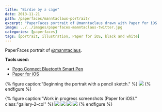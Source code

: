 ```yaml
---
title: "Birdie by a cage"
date: 2013-11-21
path: /paperfaces/manntaclaus-portrait/
excerpt: "PaperFaces portrait of @manntaclaus drawn with Paper for iOS on an iPad."
image: ../../images/paperfaces-manntaclaus-twitter.jpg
categories: [paperfaces]
tags: [portrait, illustration, Paper for iOS, black and white]
---
```


PaperFaces portrait of [@manntaclaus](https://twitter.com/manntaclaus).

**Tools used:**

- [Pogo Connect Bluetooth Smart Pen](https://www.amazon.com/gp/product/B009K448L4/ref=as_li_ss_tl?ie=UTF8&camp=1789&creative=390957&creativeASIN=B009K448L4&linkCode=as2&tag=mademist-20)
- [Paper for iOS](https://paper.bywetransfer.com/)

{% figure caption:"Beginning the portrait with a pencil sketch." %}
[![](../../images/paperfaces-manntaclaus-process-1-750.jpg)](../../images/paperfaces-manntaclaus-process-1-lg.jpg)
{% endfigure %}

{% figure caption:"Work in progress screenshots (Paper for iOS)." class:"gallery-2-col" %}
[![](../../images/paperfaces-manntaclaus-process-2-600.jpg)](../../images/paperfaces-manntaclaus-process-2-lg.jpg)
[![](../../images/paperfaces-manntaclaus-process-3-600.jpg)](../../images/paperfaces-manntaclaus-process-3-lg.jpg)
[![](../../images/paperfaces-manntaclaus-process-4-600.jpg)](../../images/paperfaces-manntaclaus-process-4-lg.jpg)
[![](../../images/paperfaces-manntaclaus-process-5-600.jpg)](../../images/paperfaces-manntaclaus-process-5-lg.jpg)
{% endfigure %}
